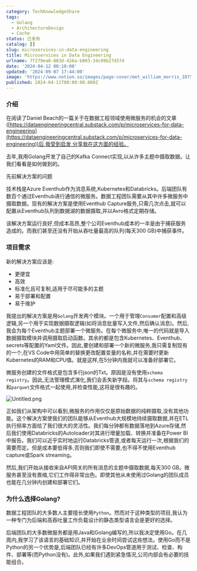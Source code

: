 ```yaml
---
category: TechKnowledgeShare
tags:
  - Golang
  - ArchitectureDesign
  - Cache
status: 已发布
catalog: []
slug: microservices-in-data-engineering
title: Microservices in Data Engineering
urlname: 7f279ea0-883d-426a-b803-34c09b27d574
date: '2024-04-12 00:10:00'
updated: '2024-09-07 17:44:00'
image: 'https://www.notion.so/images/page-cover/met_william_morris_1875.jpg'
published: 2024-04-11T08:00:00.000Z
---
```


### 介绍


在阅读了Daniel Beach的一篇关于在数据工程领域使用微服务的机会的文章([https://dataengineeringcentral.substack.com/p/microservices-for-data-engineering](https://dataengineeringcentral.substack.com/p/microservices-for-data-engineering))后,我受到启发,分享我在这方面的经验。


去年,我用Golang开发了自己的Kafka Connect实现,以从许多主题中摄取数据。让我们看看是如何做到的。


先前解决方案的问题


技术栈是Azure Eventhub作为消息系统,Kubernetes和Databricks。后端团队有数百个通过Eventhub进行通信的微服务。数据工程团队需要从其中许多微服务中摄取数据。现有的解决方案是使用Eventhub Capture服务,只需几次点击,就可以配置从Eventhub队列到数据湖的数据摄取,并以Avro格式定期存储。


该解决方案运行良好,但成本高昂,整个公司Eventhub成本的一半是由于捕获服务造成的。而我们甚至还没有开始从吞吐量最高的队列(每天300 GB)中捕获事件。


### 项目需求


新的解决方案应该是:

- 更便宜
- 高效
- 标准化且可复制,适用于尽可能多的主题
- 易于部署和配置
- 易于维护

我提出的解决方案是用`Golang`开发两个模块。一个用于管理`Consumer`配置和高级逻辑,另一个用于实现数据摄取逻辑(如将消息批量写入文件,然后确认消息)。然后,我会为每个Eventhub主题部署一个微服务。在每个微服务中,唯一的代码就是导入数据摄取模块并调用摄取启动函数。其余的都是包含Kubernetes、Eventhub、secrets等配置的Yaml文件。因此,要创建和部署一个新的微服务,我只需复制现有的一个,在VS Code中用简单的替换更改配置变量的名称,并在需要时更新Kubernetes的RAM和CPU值。就是这样,在5分钟内我就可以准备好部署它。


微服务创建的文件格式是包含多行json的Txt。原因是没有使用`schema registry`。因此,无法管理模式演化,我们会丢失新字段。将其与`schema registry`和`parquet`文件格式一起使用,并检查性能,这将是很有趣的。


![Untitled.png](https://prod-files-secure.s3.us-west-2.amazonaws.com/5d24fe63-e567-4804-86f9-9fdc62e13082/4e0f8d5d-b295-4408-9363-660688d511a9/Untitled.png?X-Amz-Algorithm=AWS4-HMAC-SHA256&X-Amz-Content-Sha256=UNSIGNED-PAYLOAD&X-Amz-Credential=ASIAZI2LB466WWODH5IF%2F20250328%2Fus-west-2%2Fs3%2Faws4_request&X-Amz-Date=20250328T053952Z&X-Amz-Expires=3600&X-Amz-Security-Token=IQoJb3JpZ2luX2VjEO7%2F%2F%2F%2F%2F%2F%2F%2F%2F%2FwEaCXVzLXdlc3QtMiJIMEYCIQDmGeLOVW4YPvAGk6wGEoW%2B%2BhkLOCMj6UWVCjoCNLsYfQIhAJx6xeGPkL9jBT1qxRTkSbsNqpp6t6fNiQ2dgrgdtzcGKv8DCFcQABoMNjM3NDIzMTgzODA1IgzDXQsoL8HlkSJzoBAq3ANxoga9rxeEmj3xzmVa1g0%2FWpZDXQdcIirsL44MksrNB2VwcDi17MtDv3kDZBKFmZEkrqFz%2BzYDhMGoGIdj9JqSp7XMgp4JsDWKKkuhS7HAhET6Q0ojJQPiLKrE43mS8Lc%2Fnbt69%2Bh3m9FuBK4TGgQi6d1JjtpdPMC66fcNvEVgY1I6ciPo%2F5yxYcdShAkyEFrziLgN%2FhM4aL26je5DqjAJb00ZdPkRtmuSHNgVZf%2B70rBzsR%2BRMjO0IRDY0La32s7L13KsYU27HglobTgYt8M4xsEufuj0Y8n1HQkSw3HHLIqqben0GAKGvlU%2BOHY4HHSnukxWWHX1HtII4L%2F48eqJzzEyNu%2BRZQAfuOjiWgpHQMuzPwdlh%2F1u%2Fq9aAsZplXWqetphB7LBWjJoreNQm2YjG54NAXM8sbtPHpMF9myjMC3vBdmvEqyyj4VGtxXV06F%2FnSGJGBv%2FNxAKI4DwV%2FaFd02ZXTkR%2BAUQKWkNsvwQiT%2BfsqXAzwiZxf1Ku6RnOLeSw4QnW3wKDLu8qgDjpCxH2VtMKRvu%2BGqWrlNz6GbPVtrp6qqu1e40JZb5cIGEv8gjP%2FndjPDQrkOwVuYTJCOUJzXrD85XznyW6glCdjDpBQuLSX%2FSM%2FOhgGSrGTDa55i%2FBjqkAeIuxqHzMFwZWXrazfHZ5dmIUipDcjMjdpdIdXVzHRj1KLdabhAJv0IA6eMKXUhZc5hRzAN%2BiJp%2FV6jEXXrkWcehiSo51aL10nSo3DGCF3Gsv0n%2FPiUuLOdaLjqHlwG%2BlKoU9%2Fxp2cSpVsGnin2MV066%2Fc6XPB0WTxdMQ92amxdFySO%2BfsZBhOicK0IaAhCkBwA0dOhPe9HZI6jdEkKL69sYvh5B&X-Amz-Signature=6a0b6cb5553a54b959d677d9bc22feece97bdfbe0d181ecb6648195b435b9ee7&X-Amz-SignedHeaders=host&x-id=GetObject)


正如我们从架构中可以看到,微服务的作用仅仅是原始数据的纯粹摄取,没有其他功能。这个解决方案使我们的团队能够从Eventhub大规模地持续摄取数据,并在ETL执行频率方面给了我们很大的灵活性。我们每分钟都有数据落地到Azure存储,然后我们使用Databricks的Autoloader对其进行增量加载、转换并准备在Power BI中报告。我们可以近乎实时地运行Databricks管道,或者每天运行一次,根据我们的需要而定。但是成本要低得多,否则我们即使不需要,也不得不使用Eventhub capture或Spark streaming。


然后,我们开始从接收来自API网关的所有消息的主题中摄取数据,每天300 GB。微服务甚至没有畏缩,它们工作得非常出色。即使其他从未使用过Golang的团队成员也能在几分钟内创建和部署它们。


### 为什么选择Golang?


数据工程团队的大多数人主要擅长使用`Python`。然而对于这种类型的项目,我认为一种专门为后端和高吞吐量工作负载设计的静态类型语言会是更好的选择。


后端团队的大多数微服务都是用Java和Golang编写的,所以我决定使用Go。在几周内,我学习了该语言的基础知识,并开始在业余时间尝试这些想法。使用Go而不是Python的另一个优势是,后端团队已经有许多DevOps管道用于测试、检查、构件、部署等(而Python没有)。此外,如果我们遇到紧急情况,公司内部会有必要的技能组合。

